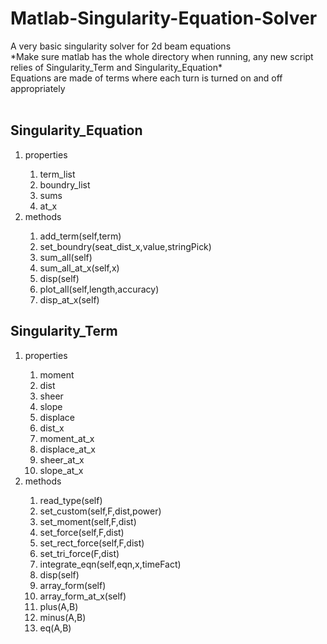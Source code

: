 # Matlab-Singularity-Equation-Solver
<p>
A very basic singularity solver for 2d beam equations<br>
*Make sure matlab has the whole directory when running, any new script relies of Singularity_Term and Singularity_Equation*<br>
Equations are made of terms where each turn is turned on and off appropriately<br>
<br>
</p>

 





<h2>Singularity_Equation</h2>
<ol>
   <li>properties</li>
   <ol>
      <li>term_list</li>
      <li>boundry_list</li>
      <li>sums</li>
      <li>at_x</li>
      </ol>
   <li>methods  </li>
      <ol>
      <li>add_term(self,term)</li>
      <li>set_boundry(seat_dist_x,value,stringPick)</li>
      <li>sum_all(self)</li>
      <li>sum_all_at_x(self,x)</li>
      <li>disp(self)</li>
      <li>plot_all(self,length,accuracy) </li> 
      <li>disp_at_x(self)</li>
      </ol>
   </ol>
      
     
<h2>Singularity_Term</h2>
<ol>
    <li>properties</li>
   <ol>
        <li>moment</li>
        <li>dist</li>
        <li>sheer</li>
        <li>slope</li>
        <li>displace</li>
        <li>dist_x</li>
        <li>moment_at_x</li>
        <li>displace_at_x</li>
        <li>sheer_at_x</li>
        <li>slope_at_x</li>
      </ol>
    <li>methods</li>
      <ol>
        <li>read_type(self) </li>   
        <li>set_custom(self,F,dist,power) </li>
        <li>set_moment(self,F,dist)  </li>
        <li>set_force(self,F,dist)</li>
        <li>set_rect_force(self,F,dist)</li>
        <li>set_tri_force(F,dist)</li>
        <li>integrate_eqn(self,eqn,x,timeFact)</li>
        <li>disp(self)</li>
        <li>array_form(self)</li>
        <li>array_form_at_x(self)</li>
        <li>plus(A,B)</li>
        <li>minus(A,B)</li>
        <li>eq(A,B)</li>
         </ol>
       </ol>

  
